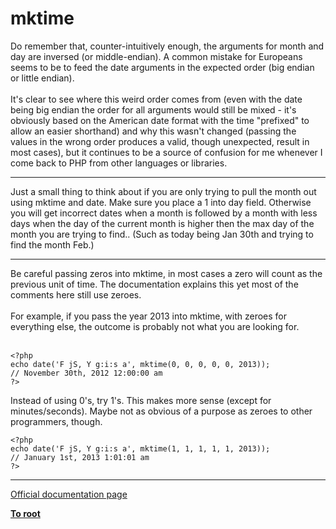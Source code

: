 # mktime



Do remember that, counter-intuitively enough, the arguments for month and day are inversed (or middle-endian). A common mistake for Europeans seems to be to feed the date arguments in the expected order (big endian or little endian).<br><br>It&apos;s clear to see where this weird order comes from (even with the date being big endian the order for all arguments would still be mixed - it&apos;s obviously based on the American date format with the time "prefixed" to allow an easier shorthand) and why this wasn&apos;t changed (passing the values in the wrong order produces a valid, though unexpected, result in most cases), but it continues to be a source of confusion for me whenever I come back to PHP from other languages or libraries.  

---

Just a small thing to think about if you are only trying to pull the month out using mktime and date.  Make sure you place a 1 into day field.  Otherwise you will get incorrect dates when a month is followed by a month with less days when the day of the current month is higher then the max day of the month you are trying to find.. (Such as today being Jan 30th and trying to find the month Feb.)  

---

Be careful passing zeros into mktime, in most cases a zero will count as the previous unit of time. The documentation explains this yet most of the comments here still use zeroes.<br><br>For example, if you pass the year 2013 into mktime, with zeroes for everything else, the outcome is probably not what you are looking for.<br><br>

```
<?php
echo date('F jS, Y g:i:s a', mktime(0, 0, 0, 0, 0, 2013)); 
// November 30th, 2012 12:00:00 am
?>
```


Instead of using 0's, try 1's. This makes more sense (except for minutes/seconds). Maybe not as obvious of a purpose as zeroes to other programmers, though.



```
<?php
echo date('F jS, Y g:i:s a', mktime(1, 1, 1, 1, 1, 2013));
// January 1st, 2013 1:01:01 am
?>
```
  

---

[Official documentation page](https://www.php.net/manual/en/function.mktime.php)

**[To root](/README.md)**